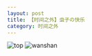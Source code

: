 ```yaml
---
layout: post
title: 【时间之外】虫子の快乐
category: 时间之外
---
```

![top](http://rdr022gcy.hd-bkt.clouddn.com/img/top-220325-2.png)
![wanshan](http://rdr022gcy.hd-bkt.clouddn.com/img/wanshan.png)
  




